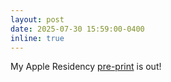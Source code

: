 ```yaml
---
layout: post
date: 2025-07-30 15:59:00-0400
inline: true
---
```


My Apple Residency [pre-print](https://arxiv.org/abs/2506.23929) is out!